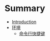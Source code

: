 # Summary

* [Introduction](README.md)
* [环境](huan_jing.md)
   * [命令行快捷键](ming_ling_xing_kuai_jie_jian.md)

